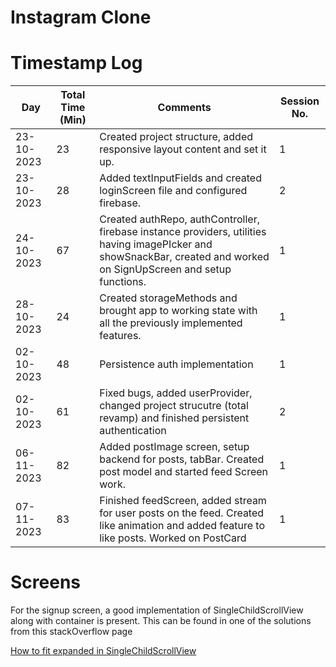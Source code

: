 # Instagram Clone

# Timestamp Log

| Day        | Total Time (Min) | Comments                                                                                                                                                              | Session No. |
|------------|------------------|-----------------------------------------------------------------------------------------------------------------------------------------------------------------------|-------------|
| 23-10-2023 | 23               | Created project structure, added responsive layout content and set it up.                                                                                             | 1           |
| 23-10-2023 | 28               | Added textInputFields and created loginScreen file and configured firebase.                                                                                           | 2           |
| 24-10-2023 | 67               | Created authRepo, authController, firebase instance providers, utilities having imagePIcker and showSnackBar, created and worked on SignUpScreen and setup functions. | 1           |
| 28-10-2023 | 24               | Created storageMethods and brought app to working state with all the previously implemented features.                                                                 | 1           |
| 02-10-2023 | 48               | Persistence auth implementation                                                                                                                                       | 1           |
| 02-10-2023 | 61               | Fixed bugs, added userProvider, changed project strucutre (total revamp) and finished persistent authentication                                                       | 2           |
| 06-11-2023 | 82               | Added postImage screen, setup backend for posts, tabBar. Created post model and started feed Screen work.                                                             | 1           |
| 07-11-2023 | 83               | Finished feedScreen, added stream for user posts on the feed. Created like animation and added feature to like posts. Worked on PostCard                              | 1           |

# Screens
For the signup screen, a good implementation of SingleChildScrollView along with container is present. This can be found in one of the solutions from this stackOverflow page

<a href = "https://stackoverflow.com/questions/56326005/how-to-use-expanded-in-singlechildscrollview"> How to fit expanded in SingleChildScrollView </a>